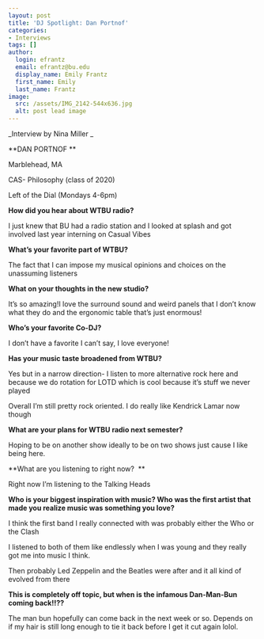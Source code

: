 ```yaml
---
layout: post
title: 'DJ Spotlight: Dan Portnof'
categories:
- Interviews
tags: []
author:
  login: efrantz
  email: efrantz@bu.edu
  display_name: Emily Frantz
  first_name: Emily
  last_name: Frantz
image:
  src: /assets/IMG_2142-544x636.jpg
  alt: post lead image
---
```


_Interview by Nina Miller _

**DAN PORTNOF **

Marblehead, MA

CAS- Philosophy (class of 2020)

Left of the Dial (Mondays 4-6pm)

**How did you hear about WTBU radio?**

I just knew that BU had a radio station and I looked at splash and got involved last year interning on Casual Vibes

**What’s your favorite part of WTBU?**

The fact that I can impose my musical opinions and choices on the unassuming listeners

**What on your thoughts in the new studio?**

It’s so amazing!I love the surround sound and weird panels that I don’t know what they do and the ergonomic table that’s just enormous!

**Who’s your favorite Co-DJ?**

I don’t have a favorite I can’t say, I love everyone!

**Has your music taste broadened from WTBU?**

Yes but in a narrow direction- I listen to more alternative rock here and because we do rotation for LOTD which is cool because it’s stuff we never played

Overall I’m still pretty rock oriented. I do really like Kendrick Lamar now though

**What are your plans for WTBU radio next semester?**

Hoping to be on another show ideally to be on two shows just cause I like being here.

**What are you listening to right now?  **

Right now I’m listening to the Talking Heads

**Who is your biggest inspiration with music? Who was the first artist that made you realize music was something you love?**

I think the first band I really connected with was probably either the Who or the Clash

I listened to both of them like endlessly when I was young and they really got me into music I think.

Then probably Led Zeppelin and the Beatles were after and it all kind of evolved from there

**This is completely off topic, but when is the infamous Dan-Man-Bun coming back!!??**

The man bun hopefully can come back in the next week or so. Depends on if my hair is still long enough to tie it back before I get it cut again lolol.